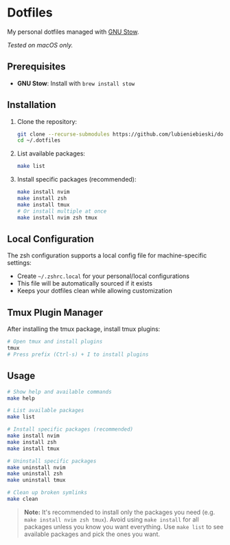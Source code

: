 # Dotfiles

My personal dotfiles managed with [GNU Stow](https://www.gnu.org/software/stow/).

*Tested on macOS only.*

## Prerequisites

- **GNU Stow**: Install with `brew install stow`

## Installation

1. Clone the repository:

   ```bash
   git clone --recurse-submodules https://github.com/lubieniebieski/dotfiles.git ~/.dotfiles
   cd ~/.dotfiles
   ```

2. List available packages:

   ```bash
   make list
   ```

3. Install specific packages (recommended):

   ```bash
   make install nvim
   make install zsh
   make install tmux
   # Or install multiple at once
   make install nvim zsh tmux
   ```

## Local Configuration

The zsh configuration supports a local config file for machine-specific settings:

- Create `~/.zshrc.local` for your personal/local configurations
- This file will be automatically sourced if it exists
- Keeps your dotfiles clean while allowing customization

## Tmux Plugin Manager

After installing the tmux package, install tmux plugins:

```bash
# Open tmux and install plugins
tmux
# Press prefix (Ctrl-s) + I to install plugins
```

## Usage

```bash
# Show help and available commands
make help

# List available packages
make list

# Install specific packages (recommended)
make install nvim
make install zsh
make install tmux

# Uninstall specific packages
make uninstall nvim
make uninstall zsh
make uninstall tmux

# Clean up broken symlinks
make clean
```

> **Note:** It's recommended to install only the packages you need (e.g. `make install nvim zsh tmux`). Avoid using `make install` for all packages unless you know you want everything. Use `make list` to see available packages and pick the ones you want.
